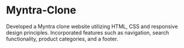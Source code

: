 # Myntra-Clone

Developed a Myntra clone website utilizing HTML, CSS and responsive design principles. Incorporated features such as navigation, search functionality, product categories, and a footer.
